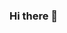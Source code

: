 ### Hi there 👋

<!--
**YGAO0114/YGAO0114** is a ✨ _special_ ✨ repository because its `README.md` (this file) appears on your GitHub profile.

Here are some ideas to get you started:

- 🔭 I’m currently a student at JHU. 
- 🌱 My major is Biomedical Informatics and Data Sciences.
